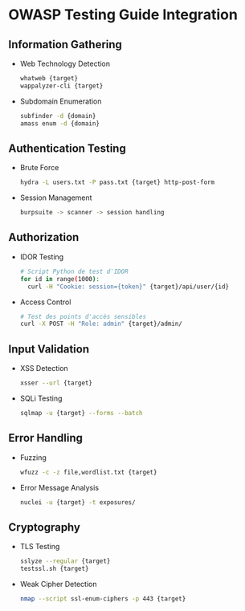 # OWASP Testing Guide Integration

## Information Gathering
- Web Technology Detection
  ```bash
  whatweb {target}
  wappalyzer-cli {target}
  ```
- Subdomain Enumeration
  ```bash
  subfinder -d {domain}
  amass enum -d {domain}
  ```

## Authentication Testing
- Brute Force
  ```bash
  hydra -L users.txt -P pass.txt {target} http-post-form
  ```
- Session Management
  ```bash
  burpsuite -> scanner -> session handling
  ```

## Authorization
- IDOR Testing
  ```bash
  # Script Python de test d'IDOR
  for id in range(1000):
    curl -H "Cookie: session={token}" {target}/api/user/{id}
  ```
- Access Control
  ```bash
  # Test des points d'accès sensibles
  curl -X POST -H "Role: admin" {target}/admin/
  ```

## Input Validation
- XSS Detection
  ```bash
  xsser --url {target}
  ```
- SQLi Testing
  ```bash
  sqlmap -u {target} --forms --batch
  ```

## Error Handling
- Fuzzing
  ```bash
  wfuzz -c -z file,wordlist.txt {target}
  ```
- Error Message Analysis
  ```bash
  nuclei -u {target} -t exposures/
  ```

## Cryptography
- TLS Testing
  ```bash
  sslyze --regular {target}
  testssl.sh {target}
  ```
- Weak Cipher Detection
  ```bash
  nmap --script ssl-enum-ciphers -p 443 {target}
  ```